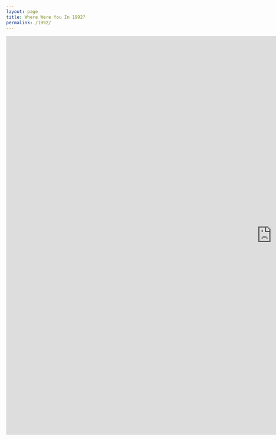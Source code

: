```yaml
---
layout: page
title: Where Were You In 1992?
permalink: /1992/
---
```


<iframe src="http://1992archive.maydayrooms.org/DX/player/BN#embed?showTimeline=true&amp;showAnnotations=true&amp;matchRatio=true" width="1440" height="1080" frameborder="0" allowfullscreen></iframe>


